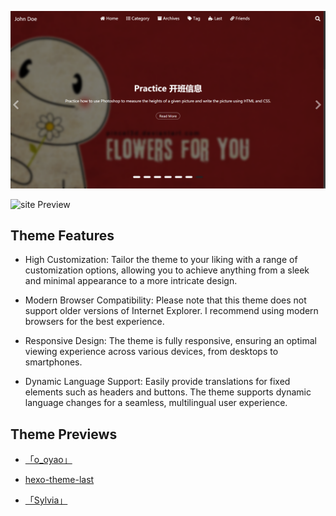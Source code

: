 ![site Preview](../assets/images/config/carousel.png)

![site Preview](../assets/images/config/carousel1.png)

## Theme Features
- High Customization: Tailor the theme to your liking with a range of customization options, allowing you to achieve anything from a sleek and minimal appearance to a more intricate design.

- Modern Browser Compatibility: Please note that this theme does not support older versions of Internet Explorer. I recommend using modern browsers for the best experience.

- Responsive Design: The theme is fully responsive, ensuring an optimal viewing experience across various devices, from desktops to smartphones.

- Dynamic Language Support: Easily provide translations for fixed elements such as headers and buttons. The theme supports dynamic language changes for a seamless, multilingual user experience.

## Theme Previews

- [「o_oyao」](https://dyingdown.github.io)

- [hexo-theme-last](https://hexo-theme-last.github.io/)

- [「Sylvia」](https://sylvia417.github.io/)